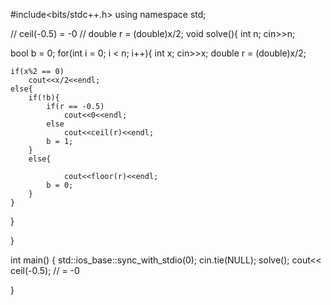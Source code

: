 #include<bits/stdc++.h>
using namespace std;

// ceil(-0.5) = -0
// double r = (double)x/2;
void solve(){
int n;
cin>>n;

bool b = 0;
for(int i = 0; i < n; i++){
    int x;
    cin>>x;
    double r = (double)x/2;

    if(x%2 == 0)
        cout<<x/2<<endl;
    else{
        if(!b){
            if(r == -0.5)
                cout<<0<<endl;
            else
                cout<<ceil(r)<<endl;
            b = 1;
        }
        else{

                cout<<floor(r)<<endl;
            b = 0;
        }
    }
}

}

int main()
{
    std::ios_base::sync_with_stdio(0);
	cin.tie(NULL);
    solve();
    cout<< ceil(-0.5); // = -0


}

